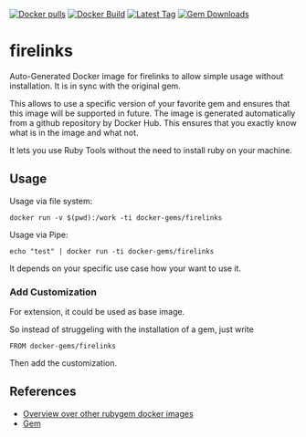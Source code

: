 [![Docker pulls](https://img.shields.io/docker/pulls/rubygem/firelinks.svg)](https://hub.docker.com/r/rubygem/firelinks/)
[![Docker Build](https://img.shields.io/docker/automated/rubygem/firelinks.svg)](https://hub.docker.com/r/rubygem/firelinks/)
[![Latest Tag](https://img.shields.io/github/tag/docker-rubygem/firelinks.svg)](https://hub.docker.com/r/rubygem/firelinks/)
[![Gem Downloads](https://img.shields.io/gem/dt/firelinks.svg)](https://rubygems.org/gems/firelinks/)
# firelinks

Auto-Generated Docker image for firelinks to allow simple usage without installation.
It is in sync with the original gem.

This allows to use a specific version of your favorite gem and ensures that this image will be supported in future.
The image is generated automatically from a github repository by Docker Hub.
This ensures that you exactly know what is in the image and what not.

It lets you use Ruby Tools without the need to install ruby on your machine.

## Usage

Usage via file system:

`docker run -v $(pwd):/work -ti docker-gems/firelinks`

Usage via Pipe:

`echo "test" | docker run -ti docker-gems/firelinks`

It depends on your specific use case how your want to use it.

### Add Customization

For extension, it could be used as base image.

So instead of struggeling with the installation of a gem, just write

`FROM docker-gems/firelinks`

Then add the customization.

## References

 - [Overview over other rubygem docker images](https://github.com/thinkbot/docker-rubygem)
 - [Gem](https://rubygems.org/gems/firelinks/)
